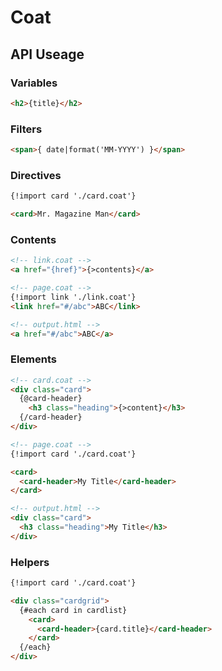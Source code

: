 # Coat


## API Useage


### Variables

```html
<h2>{title}</h2>
```

### Filters

```html
<span>{ date|format('MM-YYYY') }</span>
```

### Directives

```html
{!import card './card.coat'}

<card>Mr. Magazine Man</card>
```

### Contents

```html
<!-- link.coat -->
<a href="{href}">{>contents}</a>

<!-- page.coat -->
{!import link './link.coat'}
<link href="#/abc">ABC</link>

<!-- output.html -->
<a href="#/abc">ABC</a>
```

### Elements

```html
<!-- card.coat -->
<div class="card">
  {@card-header}
    <h3 class="heading">{>content}</h3>
  {/card-header}
</div>

<!-- page.coat -->
{!import card './card.coat'}

<card>
  <card-header>My Title</card-header>
</card>

<!-- output.html -->
<div class="card">
  <h3 class="heading">My Title</h3>
</div>
```

### Helpers

```html
{!import card './card.coat'}

<div class="cardgrid">
  {#each card in cardlist}
    <card>
      <card-header>{card.title}</card-header>
    </card>
  {/each}
</div>
```